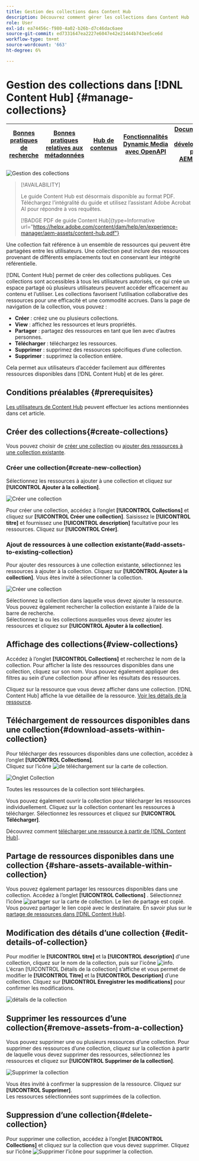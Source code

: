 ```yaml
---
title: Gestion des collections dans Content Hub
description: Découvrez comment gérer les collections dans Content Hub
role: User
exl-id: ea74456c-f980-4a02-b26b-d7c46dac6aee
source-git-commit: ed7331647ea2227e6047e42e21444b743ee5ce6d
workflow-type: tm+mt
source-wordcount: '663'
ht-degree: 6%

---
```


# Gestion des collections dans [!DNL Content Hub] {#manage-collections}

| [Bonnes pratiques de recherche](/help/assets/search-best-practices.md) | [Bonnes pratiques relatives aux métadonnées](/help/assets/metadata-best-practices.md) | [Hub de contenus](/help/assets/product-overview.md) | [Fonctionnalités Dynamic Media avec OpenAPI](/help/assets/dynamic-media-open-apis-overview.md) | [Documentation de développement pour AEM Assets](https://developer.adobe.com/experience-cloud/experience-manager-apis/) |
| ------------- | --------------------------- |---------|----|-----|

<!-- ![Manage collections](assets/manage-collections.jpg) -->
![Gestion des collections](assets/manage-collection.png)

>[!AVAILABILITY]
>
>Le guide Content Hub est désormais disponible au format PDF. Téléchargez l’intégralité du guide et utilisez l’assistant Adobe Acrobat AI pour répondre à vos requêtes.
>
>[!BADGE PDF de guide Content Hub]{type=Informative url="https://helpx.adobe.com/content/dam/help/en/experience-manager/aem-assets/content-hub.pdf"}

Une collection fait référence à un ensemble de ressources qui peuvent être partagées entre les utilisateurs. Une collection peut inclure des ressources provenant de différents emplacements tout en conservant leur intégrité référentielle.

[!DNL Content Hub] permet de créer des collections publiques. Ces collections sont accessibles à tous les utilisateurs autorisés, ce qui crée un espace partagé où plusieurs utilisateurs peuvent accéder efficacement au contenu et l’utiliser. Les collections favorisent l’utilisation collaborative des ressources pour une efficacité et une commodité accrues. Dans la page de navigation de la collection, vous pouvez :

* **Créer** : créez une ou plusieurs collections.
* **View** : affichez les ressources et leurs propriétés.
* **Partager** : partagez des ressources en tant que lien avec d’autres personnes.
* **Télécharger** : téléchargez les ressources.
* **Supprimer** : supprimez des ressources spécifiques d’une collection.
* **Supprimer** : supprimez la collection entière.

Cela permet aux utilisateurs d’accéder facilement aux différentes ressources disponibles dans [!DNL Content Hub] et de les gérer.

## Conditions préalables {#prerequisites}

[Les utilisateurs de Content Hub](deploy-content-hub.md#onboard-content-hub-users) peuvent effectuer les actions mentionnées dans cet article.

## Créer des collections{#create-collections}

Vous pouvez choisir de [créer une collection](#create-new-collection) ou [ajouter des ressources à une collection existante](#add-assets-to-existing-collection).

### Créer une collection{#create-new-collection}

Sélectionnez les ressources à ajouter à une collection et cliquez sur **[!UICONTROL Ajouter à la collection]**.

![Créer une collection](assets/add-assets-collection.jpg)

Pour créer une collection, accédez à l’onglet **[!UICONTROL Collections]** et cliquez sur **[!UICONTROL Créer une collection]**. Saisissez le **[!UICONTROL titre]** et fournissez une **[!UICONTROL description]** facultative pour les ressources. Cliquez sur **[!UICONTROL Créer]**.

### Ajout de ressources à une collection existante{#add-assets-to-existing-collection}

Pour ajouter des ressources à une collection existante, sélectionnez les ressources à ajouter à la collection. Cliquez sur **[!UICONTROL Ajouter à la collection]**. Vous êtes invité à sélectionner la collection.

![Créer une collection](assets/create-add-collection.jpg)

Sélectionnez la collection dans laquelle vous devez ajouter la ressource. Vous pouvez également rechercher la collection existante à l’aide de la barre de recherche. <br>Sélectionnez la ou les collections auxquelles vous devez ajouter les ressources et cliquez sur **[!UICONTROL Ajouter à la collection]**.

## Affichage des collections{#view-collections}

Accédez à l’onglet **[!UICONTROL Collections]** et recherchez le nom de la collection. Pour afficher la liste des ressources disponibles dans une collection, cliquez sur son nom. Vous pouvez également appliquer des filtres au sein d’une collection pour affiner les résultats des ressources.

Cliquez sur la ressource que vous devez afficher dans une collection. [!DNL Content Hub] affiche la vue détaillée de la ressource. [Voir les détails de la ressource](asset-properties-content-hub.md).

<!--
![Asset details](assets/view-collection.jpg)

* **A**: Details and metadata of the asset 
* **B**: Zoom In or Zoom Out the asset 
* **C**: Reset Zoom view 
* **D**: View the previous or next asset 
* **E**: Download the asset 
* **F**: Open the asset in Adobe Express 
* **G**: Hide the metadata of the asset 
* **H**: Share the asset as a link 
-->

## Téléchargement de ressources disponibles dans une collection{#download-assets-within-collection}

Pour télécharger des ressources disponibles dans une collection, accédez à l’onglet **[!UICONTROL Collections]**.\
Cliquez sur l’icône ![ de téléchargement ](assets/download-icon.svg) sur la carte de collection.

![Onglet Collection](assets/download-collection.jpg)

Toutes les ressources de la collection sont téléchargées.

Vous pouvez également ouvrir la collection pour télécharger les ressources individuellement. Cliquez sur la collection contenant les ressources à télécharger. Sélectionnez les ressources et cliquez sur **[!UICONTROL Télécharger]**.

Découvrez comment [télécharger une ressource à partir de [!DNL Content Hub]](download-assets-content-hub.md).

## Partage de ressources disponibles dans une collection {#share-assets-available-within-collection}

Vous pouvez également partager les ressources disponibles dans une collection. Accédez à l’onglet **[!UICONTROL Collections]** . Sélectionnez l’icône ![partager](assets/share.svg) sur la carte de collection. Le lien de partage est copié. Vous pouvez partager le lien copié avec le destinataire. En savoir plus sur le [partage de ressources dans  [!DNL Content Hub]](share-assets-content-hub.md).

## Modification des détails d’une collection {#edit-details-of-collection}

Pour modifier le **[!UICONTROL titre]** et la **[!UICONTROL description]** d&#39;une collection, cliquez sur le nom de la collection, puis sur l&#39;icône ![info](assets/info-icon.svg). L’écran [!UICONTROL Détails de la collection] s’affiche et vous permet de modifier le **[!UICONTROL Titre]** et la **[!UICONTROL Description]** d’une collection. Cliquez sur **[!UICONTROL Enregistrer les modifications]** pour confirmer les modifications.

![détails de la collection](assets/collection-details.png)

## Supprimer les ressources d’une collection{#remove-assets-from-a-collection}

Vous pouvez supprimer une ou plusieurs ressources d’une collection. Pour supprimer des ressources d’une collection, cliquez sur la collection à partir de laquelle vous devez supprimer des ressources, sélectionnez les ressources et cliquez sur **[!UICONTROL Supprimer de la collection]**.

![Supprimer la collection](assets/remove-collection-new.jpg)

Vous êtes invité à confirmer la suppression de la ressource. Cliquez sur **[!UICONTROL Supprimer]**.\
Les ressources sélectionnées sont supprimées de la collection.

## Suppression d’une collection{#delete-collection}

Pour supprimer une collection, accédez à l’onglet **[!UICONTROL Collections]** et cliquez sur la collection que vous devez supprimer. Cliquez sur l’icône ![Supprimer l’icône](assets/remove-icon.svg) pour supprimer la collection.
